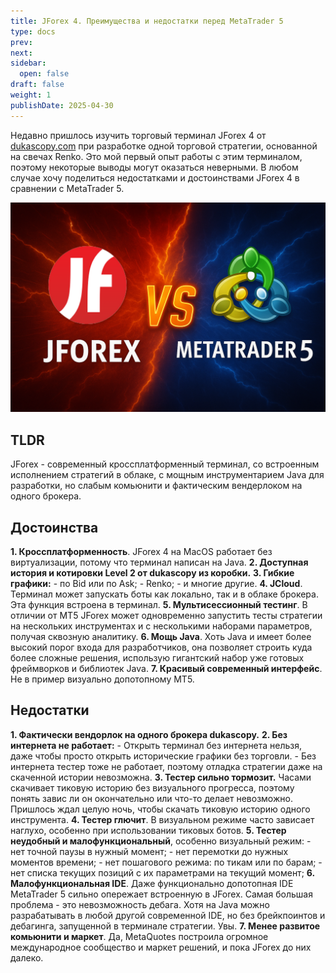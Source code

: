 ```yaml
---
title: JForex 4. Преимущества и недостатки перед MetaTrader 5
type: docs
prev: 
next: 
sidebar:
  open: false
draft: false
weight: 1
publishDate: 2025-04-30
---
```


Недавно пришлось изучить торговый терминал JForex 4 от [dukascopy.com](https://dukascopy.com) при разработке одной торговой стратегии, основанной на свечах Renko. Это мой первый опыт работы с этим терминалом, поэтому некоторые выводы могут оказаться неверными. В любом случае хочу поделиться недостатками и достоинствами JForex 4 в сравнении с MetaTrader 5.

![JForex vs MT5](preview.png)

## TLDR
JForex - современный кроссплатформенный терминал, со встроенным исполнением стратегий в облаке, с мощным инструментарием Java для разработки, но слабым комьюнити и фактическим вендерлоком на одного брокера.

## Достоинства

**1. Кроссплатформенность**. JForex 4 на MacOS работает без виртуализации, потому что терминал написан на Java.
**2. Доступная история и котировки Level 2 от dukascopy из коробки.**
**3. Гибкие графики:** 
    - по Bid или по Ask;
    - Renko;
    - и многие другие.
**4. JCloud**. Терминал может запускать боты как локально, так и в облаке брокера. Эта функция встроена в терминал.
**5. Мультисессионный тестинг**. В отличии от MT5 JForex может одновременно запустить тесты стратегии на нескольких инструментах и с несколькими наборами параметров, получая сквозную аналитику.
**6. Мощь Java**. Хоть Java и имеет более высокий порог входа для разработчиков, она позволяет строить куда более сложные решения, использую гигантский набор уже готовых фреймворков и библиотек Java.
**7. Красивый современный интерфейс**. Не в пример визуально допотопному MT5.

## Недостатки

**1. Фактически вендорлок на одного брокера dukascopy.**
**2. Без интернета не работает:** 
    - Открыть терминал без интернета нельзя, даже чтобы просто открыть исторические графики без торговли.
    - Без интернета тестер тоже не работает, поэтому отладка стратегии даже на скаченной истории невозможна.
**3. Тестер сильно тормозит.** Часами скачивает тиковую историю без визуального прогресса, поэтому понять завис ли он окончательно или что-то делает невозможно. Пришлось ждал целую ночь, чтобы скачать тиковую историю одного инструмента.
**4. Тестер глючит**. В визуальном режиме часто зависает наглухо, особенно при использовании тиковых ботов.
**5. Тестер неудобный и малофункциональный**, особенно визуальный режим: 
    - нет точной паузы в нужный момент;
    - нет перемотки до нужных моментов времени;
    - нет пошагового режима: по тикам или по барам;
    - нет списка текущих позиций с их параметрами на текущий момент;
**6. Малофункциональная IDE**. Даже функционально допотопная IDE MetaTrader 5 сильно опережает встроенную в JForex. Самая большая проблема - это невозможность дебага. Хотя на Java можно разрабатывать в любой другой современной IDE, но без брейкпоинтов и дебагинга, запущенной в терминале стратегии. Увы.
**7. Менее развитое комьюнити и маркет**. Да, MetaQuotes построила огромное международное сообщество и маркет решений, и пока JForex до них далеко.

